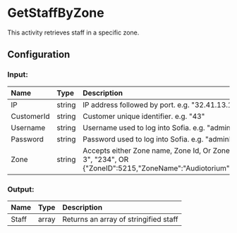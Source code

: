 # GetStaffByZone

This activity retrieves staff in a specific zone.

## Configuration

### Input:

| Name       | Type   | Description                                                                                                                            |
| :--------- | :----- | :------------------------------------------------------------------------------------------------------------------------------------- |
| IP         | string | IP address followed by port. e.g. "32.41.13.112:322"                                                                                   |
| CustomerId | string | Customer unique identifier. e.g. "43"                                                                                                  |
| Username   | string | Username used to log into Sofia. e.g. "adminUser"                                                                                      |
| Password   | string | Password used to log into Sofia. e.g. "adminPassword"                                                                                  |
| Zone       | string | Accepts either Zone name, Zone Id, Or Zone Obj. e.g. "Hallway 3", "234", OR {"ZoneID":5215,"ZoneName":"Audiotorium","ZoneType":"Open"} |

### Output:

| Name  | Type  | Description                           |
| :---- | :---- | :------------------------------------ |
| Staff | array | Returns an array of stringified staff |
